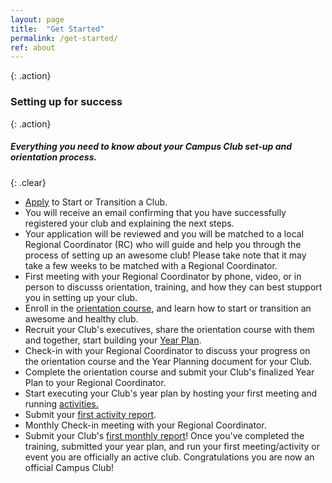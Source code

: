 ```yaml
---
layout: page
title:  "Get Started"
permalink: /get-started/
ref: about
---
```


{: .action}
### Setting up for success

{: .action}
##### Everything you need to know about your Campus Club set-up and orientation process.

{: .clear}
&nbsp;



<section class="timeline">
  <ul>
    <li>
      <div>
        <a href="https://docs.google.com/a/mozilla.com/forms/d/e/1FAIpQLSfBlMnvOVn6xUMrvBgYWJaEg4npDLUFkhbusLorfZ4BqSJgJQ/viewform"> Apply</a> to Start or Transition a Club.
      </div>
    </li>
    <li>
      <div>
        You will receive an email confirming that you have successfully registered your club and explaining the next steps.
      </div>
    </li>
    <li>
      <div>
        Your application will be reviewed and you will be matched to a local Regional Coordinator (RC) who will guide and help you through the process of setting up an awesome club! Please take note that it may take a few weeks to be matched with a Regional Coordinator.  
      </div>
    </li>
    <li>
      <div>
        First meeting with your Regional Coordinator by phone, video, or in person to discusss orientation, training, and how they can best stupport you in setting up your club.  
      </div>
    </li>
    <li>
      <div>
      Enroll in the <a href="https://mozilla.teachable.com/courses/mozilla-campus-club-training/" target="_blank">orientation course</a>, and learn how to start or transition an awesome and healthy club.
      </div>
     </li>
     <li>
      <div> 
      Recruit your Club's executives, share the orientation course with them and together, start building your <a href="/yearplanning/">Year Plan</a>.
       </div>
    </li>
    <li>
      <div>
        Check-in with your Regional Coordinator to discuss your progress on the orientation course and the Year Planning document for your Club.
      </div>
    </li>
    <li>
      <div>
       Complete the orientation course and submit your Club's finalized Year Plan to your Regional Coordinator. 
      </div>
    </li>
    <li>
      <div>
        Start executing your Club's year plan by hosting your first meeting and running <a href="/activities/">activities.</a>
      </div>
    </li>
    <li>
      <div>
        Submit your <a href="https://campus.mozilla.community/report/#"> first activity report</a>.
      </div>
    </li>
    <li>
      <div>
        Monthly Check-in meeting with your Regional Coordinator.
      </div>
    </li>
    <li>
      <div>
        Submit your Club's <a href="https://campus.mozilla.community/report/#"> first monthly report</a>! Once you've completed the training, submitted your year plan, and run your first meeting/activity or event you are officially an active club. Congratulations you are now an official Campus Club!
      </div>
    </li>
  </ul>
</section>
